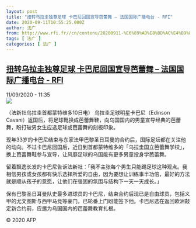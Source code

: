 ```yaml
---
layout: post
title: "扭转乌拉圭独尊足球 卡巴尼回国宣导芭蕾舞 – 法国国际广播电台 - RFI"
date: 2020-09-11T10:55:25.000Z
author: 法广
from: http://www.rfi.fr//cn/contenu/20200911-%E6%89%AD%E8%BD%AC%E4%B9%8C%E6%8B%89%E5%9C%AD%E7%8B%AC%E5%B0%8A%E8%B6%B3%E7%90%83-%E5%8D%A1%E5%B7%B4%E5%B0%BC%E5%9B%9E%E5%9B%BD%E5%AE%A3%E5%AF%BC%E8%8A%AD%E8%95%BE%E8%88%9E
tags: [ 法广 ]
categories: [ 法广 ]
---
```

<!--1599821725000-->
[扭转乌拉圭独尊足球 卡巴尼回国宣导芭蕾舞 – 法国国际广播电台 - RFI](http://www.rfi.fr//cn/contenu/20200911-%E6%89%AD%E8%BD%AC%E4%B9%8C%E6%8B%89%E5%9C%AD%E7%8B%AC%E5%B0%8A%E8%B6%B3%E7%90%83-%E5%8D%A1%E5%B7%B4%E5%B0%BC%E5%9B%9E%E5%9B%BD%E5%AE%A3%E5%AF%BC%E8%8A%AD%E8%95%BE%E8%88%9E)
------

<div>
<div>11/09/2020 - 11:35</div><img src="https://s.rfi.fr/media/display/ef5fd148-f415-11ea-a81d-005056a964fe/w:310/p:16x9/spo0004b.200911173503.jpg"><div class="t-content__body u-clearfix"><p>（法新社乌拉圭首都蒙特维多10日电）    乌拉圭足球明星卡巴尼（Edinson Cavani）返国后，将足球靴换成芭蕾舞鞋，向乌国国内的男童宣导经典的芭蕾舞，盼打破男女生应选足球或芭蕾舞的刻板印象。</p><p>    现年33岁的卡巴尼结束与东家法甲巴黎圣日耳曼的合约后，国际足坛都在关注他的动向。不过卡巴尼回国后，近日到首都蒙特维多的「乌拉圭国立芭蕾舞学校」，换上芭蕾舞鞋参与宣导，让风靡足球的乌国能有更多男童投身学芭蕾舞。</p><p>    留着飘逸长发的卡巴尼告诉法新社：「我不主张每个男生只能踢足球这种观点。我相信男孩或女孩都有快乐选择所爱的自由，因为要想让训练事半功倍，最好的方法就是顺从孩子的意愿，让他们在强固的氛围与结构下一天一天成长。」</p><p>    保有巴黎圣日耳曼队史最多进球员的卡巴尼，结束合约后现已是自由球员，包括义甲的尤文图斯与西甲马竞等豪门，已轮番上门盼能签下他。卡巴尼选在返回欧洲敲定新合约前，应邀为乌国国内的芭蕾舞教育扎根。</p><p class="t-copyright">© 2020 AFP</p>        </div>
</div>

